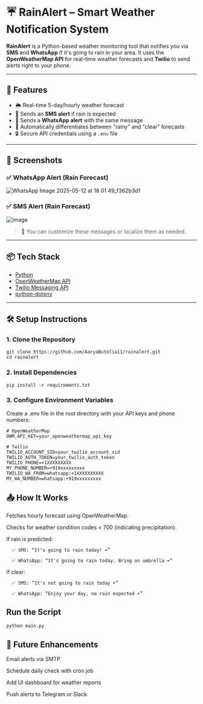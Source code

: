 # ☔ RainAlert – Smart Weather Notification System

**RainAlert** is a Python-based weather monitoring tool that notifies you via **SMS** and **WhatsApp** if it's going to rain in your area. It uses the **OpenWeatherMap API** for real-time weather forecasts and **Twilio** to send alerts right to your phone.

---

## 🚀 Features

- 🌦️ Real-time 5-day/hourly weather forecast
- 📲 Sends an **SMS alert** if rain is expected
- 💬 Sends a **WhatsApp alert** with the same message
- 🔁 Automatically differentiates between "rainy" and "clear" forecasts
- 🔒 Secure API credentials using a `.env` file

---

## 📸 Screenshots

### ✅ WhatsApp Alert (Rain Forecast)

![WhatsApp Image 2025-05-12 at 18 01 49_f362b3d1](https://github.com/user-attachments/assets/17db8148-eece-49cf-bf5f-8f050121256d)



### ✅ SMS Alert (Rain Forecast)

![image](https://github.com/user-attachments/assets/be8b03d0-e668-4e6e-94a7-3aab3a1ccdb4)


> 🔁 You can customize these messages or localize them as needed.

---

## 📦 Tech Stack

- [Python](https://www.python.org/)
- [OpenWeatherMap API](https://openweathermap.org/forecast5)
- [Twilio Messaging API](https://www.twilio.com/)
- [python-dotenv](https://pypi.org/project/python-dotenv/)

---

## 🛠️ Setup Instructions

### 1. Clone the Repository

```
git clone https://github.com/AaryaButolia11/rainalert.git
cd rainalert
```
### 2. Install Dependencies
```
pip install -r requirements.txt
```

### 3. Configure Environment Variables
Create a .env file in the root directory with your API keys and phone numbers:

```
# OpenWeatherMap
OWM_API_KEY=your_openweathermap_api_key

# Twilio
TWILIO_ACCOUNT_SID=your_twilio_account_sid
TWILIO_AUTH_TOKEN=your_twilio_auth_token
TWILIO_PHONE=+1XXXXXXXXX
MY_PHONE_NUMBER=+919xxxxxxxxx
TWILIO_WA_FROM=whatsapp:+1XXXXXXXXXX
MY_WA_NUMBER=whatsapp:+919xxxxxxxxx
```

## 📤 How It Works
Fetches hourly forecast using OpenWeatherMap.

Checks for weather condition codes < 700 (indicating precipitation).

If rain is predicted:

      ✅ SMS: “It's going to rain today! ☔”

      ✅ WhatsApp: “It's going to rain today. Bring an umbrella ☔”

If clear:

      ✅ SMS: “It's not going to rain today ☀️”

      ✅ WhatsApp: “Enjoy your day, no rain expected ☀️”
## Run the Script
```
python main.py
```
## 🧠 Future Enhancements
Email alerts via SMTP

Schedule daily check with cron job

Add UI dashboard for weather reports

Push alerts to Telegram or Slack
